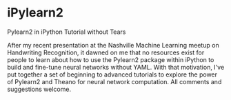 iPylearn2
=========

Pylearn2 in iPython Tutorial without Tears

After my recent presentation at the Nashville Machine Learning meetup on Handwriting Recognition, it dawned on me that no resources exist for people to learn about how to use the Pylearn2 package within iPython to build and fine-tune neural networks without YAML. With that motivation, I've put together a set of beginning to advanced tutorials to explore the power of Pylearn2 and Theano for neural network computation. All comments and suggestions welcome.
